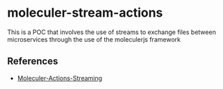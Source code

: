 # moleculer-stream-actions
This is a POC that involves the use of streams to exchange files between microservices through the use of the moleculerjs framework

## References

*   [Moleculer-Actions-Streaming]

[Moleculer-Actions-Streaming]: https://moleculer.services/docs/0.14/actions.html#Streaming
